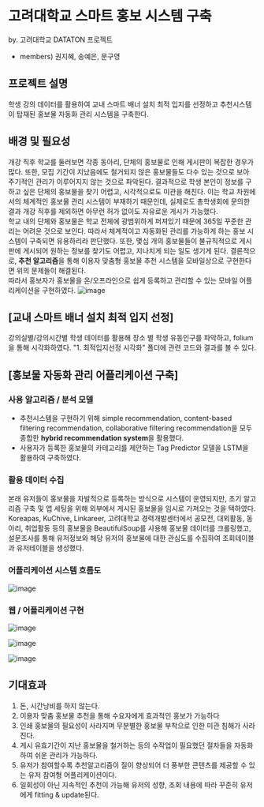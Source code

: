 # 고려대학교 스마트 홍보 시스템 구축
by. 고려대학교 DATATON 프로젝트
- members) 권지혜, 송예은, 문구영


## 프로젝트 설명
학생 강의 데이터를 활용하여 교내 스마트 배너 설치 최적 입지를 선정하고 추천시스템이 탑재된 홍보물 자동화 관리 시스템을 구축한다.

## 배경 및 필요성  
개강 직후 학교를 둘러보면 각종 동아리, 단체의 홍보물로 인해 게시판이 복잡한 경우가 많다. 또한, 모집 기간이 지났음에도 철거되지 않은 홍보물들도 다수 있는 것으로 보아 주기적인 관리가 이루어지지 않는 것으로 파악된다. 결과적으로 학생 본인이 정보를 구하고 싶은 단체의 홍보물을 찾기 어렵고, 시각적으로도 미관을 해친다. 이는 학교 차원에서의 체계적인 홍보물 관리 시스템이 부재하기 때문인데, 실제로도 총학생회에 문의한 결과 개강 직후를 제외하면 아무런 허가 없이도 자유로운 게시가 가능했다.   
학교 내의 단체와 홍보물은 학교 전체에 광범위하게 퍼져있기 때문에 365일 꾸준한 관리는 어려운 것으로 보인다. 따라서 체계적이고 자동화된 관리를 가능하게 하는 홍보 시스템이 구축되면 유용하리라 판단했다. 또한, 몇십 개의 홍보물들이 불규칙적으로 게시판에 게시되어 원하는 정보를 찾기도 어렵고, 지나치게 되는 일도 생기게 된다. 결론적으로, **추천 알고리즘**을 통해 이용자 맞춤형 홍보물 추천 시스템을 모바일상으로 구현한다면 위의 문제들이 해결된다.  
따라서 홍보자가 홍보물을 온/오프라인으로 쉽게 등록하고 관리할 수 있는 모바일 어플리케이션을 구현하였다. 
![image](https://user-images.githubusercontent.com/45965766/92403732-0ffa1b80-f16d-11ea-8dc7-d145edab3419.png)

## [교내 스마트 배너 설치 최적 입지 선정]
강의실별/강의시간별 학생 데이터를 활용해 장소 별 학생 유동인구를 파악하고, folium을 통해 시각화하였다. "1. 최적입지선정 시각화" 폴더에 관련 코드와 결과를 볼 수 있다.

## [홍보물 자동화 관리 어플리케이션 구축]

### 사용 알고리즘 / 분석 모델    

- 추천시스템을 구현하기 위해 simple recommendation, content-based filtering recommendation, collaborative filtering recommendation을 모두 종합한 **hybrid recommendation system**을 활용했다. 
- 사용자가 등록한 홍보물의 카테고리를 제안하는 Tag Predictor 모델을 LSTM을 활용하여 구축하였다.

### 활용 데이터 수집
본래 유저들이 홍보물을 자발적으로 등록하는 방식으로 시스템이 운영되지만, 초기 알고리즘 구축 및 앱 세팅을 위해 외부에서 게시된 홍보물을 임시로 가져오는 것을 택하였다. 
Koreapas, KuChive, Linkareer, 고려대학교 경력개발센터에서 공모전, 대외활동, 동아리, 취업활동 등의 홍보물을 BeautifulSoup를 사용해 홍보물 데이터를 크롤링했고, 설문조사를 통해 유저정보와 해당 유저의 홍보물에 대한 관심도를 수집하여 조회테이블과 유저테이블을 생성했다. 


### 어플리케이션 시스템 흐름도
![image](https://user-images.githubusercontent.com/45965766/92404195-eb527380-f16d-11ea-8c4d-04ed128af101.png)


### 웹 / 어플리케이션 구현  
![image](https://user-images.githubusercontent.com/45965766/92404510-bd216380-f16e-11ea-893c-bca56e25b014.png)

![image](https://user-images.githubusercontent.com/45965766/92404542-cd394300-f16e-11ea-894d-8ecb661088b0.png)

![image](https://user-images.githubusercontent.com/45965766/92404559-d3c7ba80-f16e-11ea-80de-7cd66978d9d4.png)

## 기대효과
1. 돈, 시간낭비를 하지 않는다.
2. 이용자 맞춤 홍보물 추천을 통해 수요자에게 효과적인 홍보가 가능하다
3. 인쇄 홍보물의 필요성이 사라지며 무분별한 홍보물 부착으로 인한 미관 침해가 사라진다.
4. 게시 유효기간이 지난 홍보물을 철거하는 등의 수작업이 필요했던 절차들을 자동화하여 쉬운 관리가 가능하다.
5. 유저가 참여할수록 추천알고리즘이 질이 향상되어 더 풍부한 콘텐츠를 제공할 수 있는 유저 참여형 어플리케이션이다.
6. 일회성이 아닌 지속적인 추천이 가능해 유저의 성향, 조회 내용에 따라 꾸준히 유저에게 fitting & update된다.

